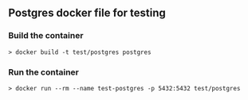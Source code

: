 ## Postgres docker file for testing

### Build the container

```
> docker build -t test/postgres postgres
```

### Run the container

```
> docker run --rm --name test-postgres -p 5432:5432 test/postgres
```
